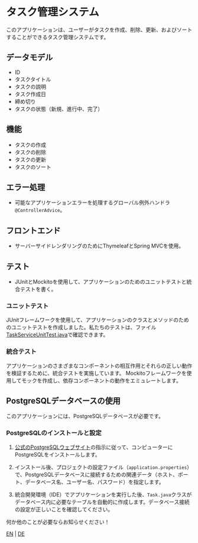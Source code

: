 # タスク管理システム

このアプリケーションは、ユーザーがタスクを作成、削除、更新、およびソートすることができるタスク管理システムです。

## データモデル
- ID
- タスクタイトル
- タスクの説明
- タスク作成日
- 締め切り
- タスクの状態（新規、進行中、完了）

## 機能
- タスクの作成
- タスクの削除
- タスクの更新
- タスクのソート

## エラー処理
- 可能なアプリケーションエラーを処理するグローバル例外ハンドラ `@ControllerAdvice`。

## フロントエンド
- サーバーサイドレンダリングのためにThymeleafとSpring MVCを使用。

## テスト
- JUnitとMockitoを使用して、アプリケーションのためのユニットテストと統合テストを書く。

### ユニットテスト

JUnitフレームワークを使用して、アプリケーションのクラスとメソッドのためのユニットテストを作成しました。私たちのテストは、ファイル[TaskServiceUnitTest.java](to-do-list/src/main/java/com/example/todolist/Service/TaskServiceUnitTest)で確認できます。

### 統合テスト

アプリケーションのさまざまなコンポーネントの相互作用とそれらの正しい動作を検証するために、統合テストを実施しています。 Mockitoフレームワークを使用してモックを作成し、依存コンポーネントの動作をエミュレートします。

## PostgreSQLデータベースの使用

このアプリケーションには、PostgreSQLデータベースが必要です。

### PostgreSQLのインストールと設定

1. [公式のPostgreSQLウェブサイト](https://www.postgresql.org/download/)の指示に従って、コンピューターにPostgreSQLをインストールします。

2. インストール後、プロジェクトの設定ファイル（`application.properties`）で、PostgreSQLデータベースに接続するための関連データ（ホスト、ポート、データベース名、ユーザー名、パスワード）を指定します。

3. 統合開発環境（IDE）でアプリケーションを実行した後、`Task.java`クラスがデータベース内に必要なテーブルを自動的に作成します。データベース接続の設定が正しいことを確認してください。

何か他のことが必要ならお知らせください！

[EN](README_EN.MD) | [DE](README_DE.MD)